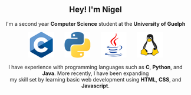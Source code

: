<h2 align="center">Hey! I'm Nigel</h2>
<p align="center">I'm a second year <strong>Computer Science</strong> student at the <strong>University of Guelph</strong></p>

<p align="center"><img width="70" alt="C" src="https://raw.githubusercontent.com/ngeldvis/ngeldvis/main/rsc/imgs/c.png">&emsp;&emsp;<img width="70" alt="Python" src="https://raw.githubusercontent.com/ngeldvis/ngeldvis/main/rsc/imgs/python.png">&emsp;&emsp;<img width="70" alt="Java" src="https://raw.githubusercontent.com/ngeldvis/ngeldvis/main/rsc/imgs/java.png">&emsp;&emsp;<img width="70" alt="Linux" src="https://raw.githubusercontent.com/ngeldvis/ngeldvis/main/rsc/imgs/linux.png"> </p>

<p align="center">I have experience with programming languages such as <strong>C</strong>, <strong>Python</strong>, and <strong>Java</strong>. More recently, I have been expanding</br>my skill set by learning basic web development using <strong>HTML</strong>, <strong>CSS</strong>, and <strong>Javascript</strong>.</p>
